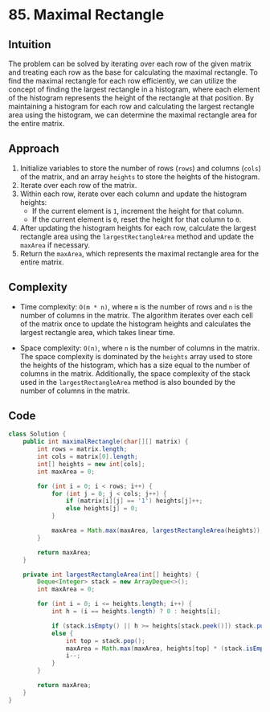# 85. Maximal Rectangle

## Intuition

The problem can be solved by iterating over each row of the given matrix and treating each row as the base for calculating the maximal rectangle. To find the maximal rectangle for each row efficiently, we can utilize the concept of finding the largest rectangle in a histogram, where each element of the histogram represents the height of the rectangle at that position. By maintaining a histogram for each row and calculating the largest rectangle area using the histogram, we can determine the maximal rectangle area for the entire matrix.

## Approach

1. Initialize variables to store the number of rows (`rows`) and columns (`cols`) of the matrix, and an array `heights` to store the heights of the histogram.
2. Iterate over each row of the matrix.
3. Within each row, iterate over each column and update the histogram heights:
   - If the current element is `1`, increment the height for that column.
   - If the current element is `0`, reset the height for that column to `0`.
4. After updating the histogram heights for each row, calculate the largest rectangle area using the `largestRectangleArea` method and update the `maxArea` if necessary.
5. Return the `maxArea`, which represents the maximal rectangle area for the entire matrix.

## Complexity

- Time complexity: `O(m * n)`, where `m` is the number of rows and `n` is the number of columns in the matrix. The algorithm iterates over each cell of the matrix once to update the histogram heights and calculates the largest rectangle area, which takes linear time.

- Space complexity: `O(n)`, where `n` is the number of columns in the matrix. The space complexity is dominated by the `heights` array used to store the heights of the histogram, which has a size equal to the number of columns in the matrix. Additionally, the space complexity of the stack used in the `largestRectangleArea` method is also bounded by the number of columns in the matrix.

## Code

```java
class Solution {
    public int maximalRectangle(char[][] matrix) {
        int rows = matrix.length;
        int cols = matrix[0].length;
        int[] heights = new int[cols];
        int maxArea = 0;

        for (int i = 0; i < rows; i++) {
            for (int j = 0; j < cols; j++) {
                if (matrix[i][j] == '1') heights[j]++;
                else heights[j] = 0;
            }

            maxArea = Math.max(maxArea, largestRectangleArea(heights));
        }

        return maxArea;
    }

    private int largestRectangleArea(int[] heights) {
        Deque<Integer> stack = new ArrayDeque<>();
        int maxArea = 0;

        for (int i = 0; i <= heights.length; i++) {
            int h = (i == heights.length) ? 0 : heights[i];

            if (stack.isEmpty() || h >= heights[stack.peek()]) stack.push(i);
            else {
                int top = stack.pop();
                maxArea = Math.max(maxArea, heights[top] * (stack.isEmpty() ? i : i - 1 - stack.peek()));
                i--;
            }
        }

        return maxArea;
    }
}
```
